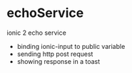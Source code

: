 # echoService
ionic 2 echo service

- binding ionic-input to public variable
- sending http post request
- showing response in a toast
